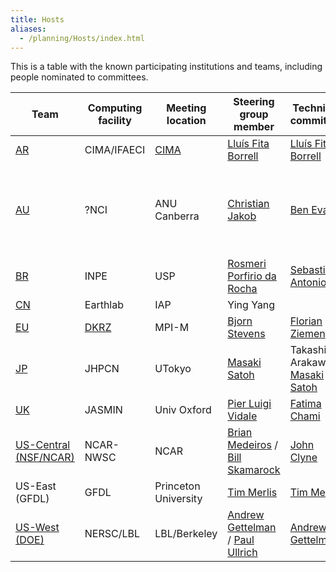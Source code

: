 ```yaml
---
title: Hosts
aliases: 
  - /planning/Hosts/index.html
---
```

This is a table with the known participating institutions and teams, including people nominated to committees.

| Team | Computing facility | Meeting location | Steering group member | Technical committee | Logistics committee | *Associated Project(s)* |
| -------- | -------- | -------- | -------- | -------- | -------- | -------- |
| [AR](https://forms.gle/TSDNpGWY7UnQhr4u5) | CIMA/IFAECI| [CIMA](https://www.cima.fcen.uba.ar/) | [Lluís Fita Borrell](https://orcid.org/0000-0002-6046-4806) | [Lluís Fita Borrell](https://orcid.org/0000-0002-6046-4806) | [Lluís Fita Borrell](https://orcid.org/0000-0002-6046-4806)| |
| [AU](https://www.21centuryweather.org.au/graduate-colloquium-wcrp-hackathon/) | ?NCI | ANU Canberra | [Christian Jakob](https://research.monash.edu/en/persons/christian-jakob) | [Ben Evans](https://www.access-nri.org.au/person/ben-evans/) | [Melissa Hart](https://research.unsw.edu.au/people/associate-professor-melissa-anne-hart)  | [ARC Centre of Excellence for the Weather of the 21st Century](https://www.21centuryweather.org.au/) |
| [BR](https://hackathonsaopaulo.iag.usp.br) | INPE | USP | [Rosmeri Porfirio da Rocha](https://www.incline.iag.usp.br/membros/detalhes/2.html) | [Sebastião Antonio](https://www.iag.usp.br/node/55044)  | [Rosmeri Porfirio da Rocha](https://www.incline.iag.usp.br/membros/detalhes/2.html) |  |
| [CN](https://earthlab.iap.ac.cn/en/hackathon2025/) | Earthlab | IAP | Ying Yang |  |  |  |
| [EU](https://digital-earths-global-hackathon.github.io/hamburg-node/) | [DKRZ](https://www.dkrz.de/en) | MPI-M | [Bjorn Stevens](https://mpimet.mpg.de/en/staff/bjorn-stevens) | [Florian Ziemen](https://www.dkrz.de/en/about-en/staff/dr-florian-ziemen) | [Heike Konow](https://mpimet.mpg.de/mitarbeiterinnen/heike-konow) | [nextGEMS](https://nextgems-h2020.eu) |
| [JP](https://dpo.aori.u-tokyo.ac.jp/dmmg/ICCP-GSRA/Global-Hackathon_Tokyo.htm) | JHPCN | UTokyo | [Masaki Satoh](https://cesd.aori.u-tokyo.ac.jp/satoh/index.html) | Takashi Arakawa, [Masaki Satoh](https://cesd.aori.u-tokyo.ac.jp/satoh/index.html) | Tomoki Ohno, [Masaki Satoh](https://cesd.aori.u-tokyo.ac.jp/satoh/index.html) | [ICCP-GSRA](https://dpo.aori.u-tokyo.ac.jp/dmmg/ICCP-GSRA/) |
| [UK](https://digital-earths-global-hackathon-uk.github.io/)     | JASMIN     | Univ Oxford | [Pier Luigi Vidale](https://research.reading.ac.uk/meteorology/people/pier-luigi-vidale/)  | [Fatima Chami](https://people.ncas.ac.uk/people/view/372) | [Philip Stier](https://www.physics.ox.ac.uk/our-people/stier)| |
| [US-Central (NSF/NCAR)](https://www.cisl.ucar.edu/events/digital-earths-global-hackathon)  | NCAR-NWSC | NCAR | [Brian Medeiros](https://staff.ucar.edu/users/brianpm) / [Bill Skamarock](https://staff.ucar.edu/users/skamaroc) | [John Clyne](https://www.cisl.ucar.edu/directory/john-clyne) | [Julia Kukulies](https://juliakukulies.github.io/) | 
| US-East (GFDL) | GFDL | Princeton University | [Tim Merlis](https://timothymerlis.com/) | [Tim Merlis](https://timothymerlis.com/) | [Tim Merlis](https://timothymerlis.com/) | [XSHIELD](https://www.gfdl.noaa.gov/shield/) |
| [US-West (DOE)]( https://sites.google.com/lbl.gov/uswest-hackathon/home) | NERSC/LBL | LBL/Berkeley | [Andrew Gettelman](https://www.pnnl.gov/people/andrew-gettelman) / [Paul Ullrich](https://people.llnl.gov/ullrich4) | [Andrew Gettelman](https://www.pnnl.gov/people/andrew-gettelman) | [Paul Ullrich](https://people.llnl.gov/ullrich4) | E3SM ([SCREAM](https://github.com/E3SM-Project/E3SM))  |

